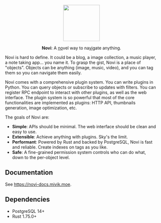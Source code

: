 <p align="center">
  <img width="120" height="120" src="https://github.com/project-novi.png">
</p>
<p align="center"><b>Novi</b>: A <ins>no</ins>vel way to na<ins>vi</ins>gate anything.</p>

Novi is hard to define. It could be a blog, a image collection, a music player, a note taking app… you name it. To grasp the gist, Novi is a place of "objects". Objects can be anything (image, music, video), and you can tag them so you can navigate them easily.

Novi comes with a comprehensive plugin system. You can write plugins in Python. You can query objects or subscribe to updates with filters. You can register RPC endpoint to interact with other plugins, as well as the web interface. The plugin system is so powerful that most of the core functionalities are implemented as plugins: HTTP API, thumbnails generation, image optimization, etc.

The goals of Novi are:

- **Simple**: APIs should be minimal. The web interface should be clean and easy to use.
- **Extensible**: Achieve anything with plugins. Sky's the limit.
- **Performant**: Powered by Rust and backed by PostgreSQL, Novi is fast and reliable. Create indexes on tags as you like.
- **Safe**: A fine-grained permission system controls who can do what, down to the per-object level.

## Documentation

See <https://novi-docs.mivik.moe>.

## Dependencies

- PostgreSQL 14+
- Rust 1.75.0+
